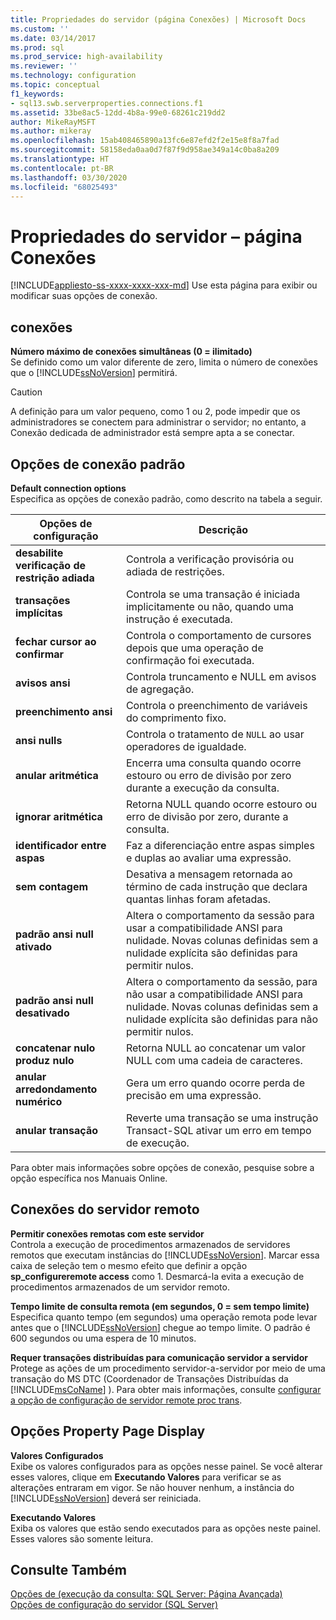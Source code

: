 ```yaml
---
title: Propriedades do servidor (página Conexões) | Microsoft Docs
ms.custom: ''
ms.date: 03/14/2017
ms.prod: sql
ms.prod_service: high-availability
ms.reviewer: ''
ms.technology: configuration
ms.topic: conceptual
f1_keywords:
- sql13.swb.serverproperties.connections.f1
ms.assetid: 33be8ac5-12dd-4b8a-99e0-68261c219dd2
author: MikeRayMSFT
ms.author: mikeray
ms.openlocfilehash: 15ab408465890a13fc6e87efd2f2e15e8f8a7fad
ms.sourcegitcommit: 58158eda0aa0d7f87f9d958ae349a14c0ba8a209
ms.translationtype: HT
ms.contentlocale: pt-BR
ms.lasthandoff: 03/30/2020
ms.locfileid: "68025493"
---
```

# <a name="server-properties---connections-page"></a>Propriedades do servidor – página Conexões
[!INCLUDE[appliesto-ss-xxxx-xxxx-xxx-md](../../includes/appliesto-ss-xxxx-xxxx-xxx-md.md)]
  Use esta página para exibir ou modificar suas opções de conexão.  
  
## <a name="connections"></a>conexões  
 **Número máximo de conexões simultâneas (0 = ilimitado)**  
 Se definido como um valor diferente de zero, limita o número de conexões que o [!INCLUDE[ssNoVersion](../../includes/ssnoversion-md.md)] permitirá.  
  
> [!CAUTION]  
>  A definição para um valor pequeno, como 1 ou 2, pode impedir que os administradores se conectem para administrar o servidor; no entanto, a Conexão dedicada de administrador está sempre apta a se conectar.  
  
## <a name="default-connection-options"></a>Opções de conexão padrão  
 **Default connection options**  
 Especifica as opções de conexão padrão, como descrito na tabela a seguir.  
  
|Opções de configuração|Descrição|  
|--------------------------|-----------------|  
|**desabilite verificação de restrição adiada**|Controla a verificação provisória ou adiada de restrições.|  
|**transações implícitas**|Controla se uma transação é iniciada implicitamente ou não, quando uma instrução é executada.|  
|**fechar cursor ao confirmar**|Controla o comportamento de cursores depois que uma operação de confirmação foi executada.|  
|**avisos ansi**|Controla truncamento e NULL em avisos de agregação.|  
|**preenchimento ansi**|Controla o preenchimento de variáveis do comprimento fixo.|  
|**ansi nulls**|Controla o tratamento de `NULL` ao usar operadores de igualdade.|  
|**anular aritmética**|Encerra uma consulta quando ocorre estouro ou erro de divisão por zero durante a execução da consulta.|  
|**ignorar aritmética**|Retorna NULL quando ocorre estouro ou erro de divisão por zero, durante a consulta.|  
|**identificador entre aspas**|Faz a diferenciação entre aspas simples e duplas ao avaliar uma expressão.|  
|**sem contagem**|Desativa a mensagem retornada ao término de cada instrução que declara quantas linhas foram afetadas.|  
|**padrão ansi null ativado**|Altera o comportamento da sessão para usar a compatibilidade ANSI para nulidade. Novas colunas definidas sem a nulidade explícita são definidas para permitir nulos.|  
|**padrão ansi null desativado**|Altera o comportamento da sessão, para não usar a compatibilidade ANSI para nulidade. Novas colunas definidas sem a nulidade explícita são definidas para não permitir nulos.|  
|**concatenar nulo produz nulo**|Retorna NULL ao concatenar um valor NULL com uma cadeia de caracteres.|  
|**anular arredondamento numérico**|Gera um erro quando ocorre perda de precisão em uma expressão.|  
|**anular transação**|Reverte uma transação se uma instrução Transact-SQL ativar um erro em tempo de execução.|  
  
 Para obter mais informações sobre opções de conexão, pesquise sobre a opção específica nos Manuais Online.  
  
## <a name="remote-server-connections"></a>Conexões do servidor remoto  
 **Permitir conexões remotas com este servidor**  
 Controla a execução de procedimentos armazenados de servidores remotos que executam instâncias do [!INCLUDE[ssNoVersion](../../includes/ssnoversion-md.md)]. Marcar essa caixa de seleção tem o mesmo efeito que definir a opção **sp_configureremote access** como 1. Desmarcá-la evita a execução de procedimentos armazenados de um servidor remoto.  
  
 **Tempo limite de consulta remota (em segundos, 0 = sem tempo limite)**  
 Especifica quanto tempo (em segundos) uma operação remota pode levar antes que o [!INCLUDE[ssNoVersion](../../includes/ssnoversion-md.md)] chegue ao tempo limite. O padrão é 600 segundos ou uma espera de 10 minutos.  
  
 **Requer transações distribuídas para comunicação servidor a servidor**  
 Protege as ações de um procedimento servidor-a-servidor por meio de uma transação do MS DTC (Coordenador de Transações Distribuídas da [!INCLUDE[msCoName](../../includes/msconame-md.md)] ). Para obter mais informações, consulte [configurar a opção de configuração de servidor remote proc trans](../../database-engine/configure-windows/configure-the-remote-proc-trans-server-configuration-option.md).  
  
## <a name="property-page-display-options"></a>Opções Property Page Display  
 **Valores Configurados**  
 Exibe os valores configurados para as opções nesse painel. Se você alterar esses valores, clique em **Executando Valores** para verificar se as alterações entraram em vigor. Se não houver nenhum, a instância do [!INCLUDE[ssNoVersion](../../includes/ssnoversion-md.md)] deverá ser reiniciada.  
  
 **Executando Valores**  
 Exiba os valores que estão sendo executados para as opções neste painel. Esses valores são somente leitura.  
  
## <a name="see-also"></a>Consulte Também  
 [Opções de &#40;execução da consulta: SQL Server: Página Avançada&#41;](https://msdn.microsoft.com/library/3ec788c7-22c3-4216-9ad0-81a168d17074)   
 [Opções de configuração do servidor &#40;SQL Server&#41;](../../database-engine/configure-windows/server-configuration-options-sql-server.md)  
  
  
